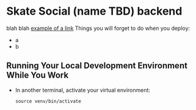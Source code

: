 
# Skate Social (name TBD) backend
blah blah [example of a link](https://www.djangoproject.com/)
Things you will forget to do when you deploy:
- a
- b 



## Running Your Local Development Environment While You Work
  - In another terminal, activate your virtual environment:
    
    `source venv/bin/activate`
    
